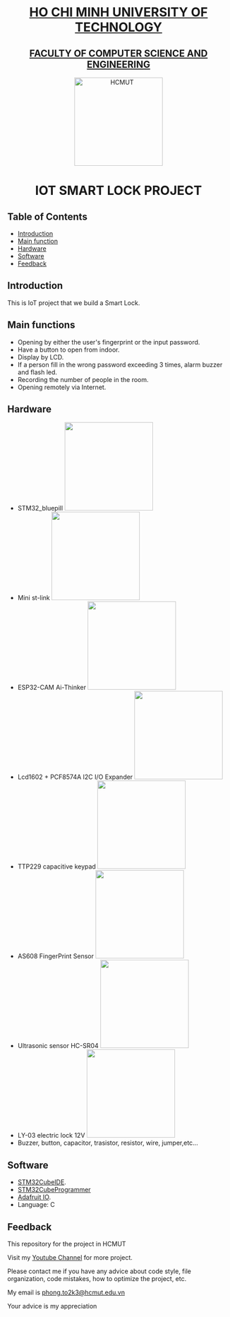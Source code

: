 <a href="https://hcmut.edu.vn/en">
  <h1 align="center"> HO CHI MINH UNIVERSITY OF TECHNOLOGY </h1>
</a>
<a href="https://cse.hcmut.edu.vn/">
  <h2 align="center"> FACULTY OF COMPUTER SCIENCE AND ENGINEERING </h2>
</a>
<p align="center">
  <a href="https://hcmut.edu.vn/en">
    <img alt="HCMUT" title="HCMUT" src="https://e-learning.hcmut.edu.vn/pluginfile.php/1/core_admin/logocompact/300x300/1685588876/logoBK.png" width="200">
  </a>
</p>


<!-- START doctoc generated TOC please keep comment here to allow auto update -->
<!-- DON'T EDIT THIS SECTION, INSTEAD RE-RUN doctoc TO UPDATE -->
  <h1 align="center"> IOT SMART LOCK PROJECT </h1>

## Table of Contents

- [Introduction](#introduction)
- [Main function](#mainfunction)
- [Hardware](#hardware)
- [Software](#software)
- [Feedback](#feedback)



<!-- END doctoc generated TOC please keep comment here to allow auto update -->

## Introduction
This is IoT project that we build a Smart Lock.

## Main functions
-  Opening by either the user's fingerprint or the input password.
-  Have a button to open from indoor.
-  Display by LCD.
-  If a person fill in the wrong password exceeding 3 times, alarm buzzer and flash led.
-  Recording the number of people in the room.
-  Opening remotely via Internet.

## Hardware
- STM32_bluepill
  <img src = "https://revspace.nl/images/thumb/d/d0/HTB1PemDJpXXXXXHXpXXq6xXFXXXM.jpg/525px-HTB1PemDJpXXXXXHXpXXq6xXFXXXM.jpg" width=200>
- Mini st-link
  <img src = "https://th.bing.com/th/id/R.88bef7492e86f3e24a900d5ffb52ebd5?rik=CJJ9Bo9uV29x0g&pid=ImgRaw&r=0" width=200>
- ESP32-CAM Ai-Thinker
  <img src = "https://th.bing.com/th/id/R.1031d45721d12f524c678ec41e03a88b?rik=qKGzvHyYwmnN9Q&pid=ImgRaw&r=0" width=200>
- Lcd1602 + PCF8574A I2C I/O Expander
  <img src = "https://th.bing.com/th/id/OIP.nBio-mZ9nwCBGAJPsgjmqwHaFj?pid=ImgDet&w=174&h=130&c=7&dpr=1.7" width=200>
- TTP229 capacitive keypad
  <img src = "https://www.circuits-diy.com/wp-content/uploads/2021/10/ttp229-16-channel-digital-capacitive-touch-keypad-module-datasheet.jpg" width=200>
- AS608 FingerPrint Sensor
  <img src = "https://www.electronicscomp.com/image/cache/catalog/as608-optical-fingerprint-sensor-fingerprint-module-400x400.jpg" width=200>
- Ultrasonic sensor HC-SR04
  <img src = "https://shop.sb-components.co.uk/cdn/shop/products/ultrasonic_720_660.png?v=1528312556&width=700" width=200>
- LY-03 electric lock 12V
  <img src = "https://www.chipskey.cc/bmz_cache/d/d348a21d6695845c8667300d35e10e91.image.420x420.jpg" width=200>
- Buzzer, button, capacitor, trasistor, resistor, wire, jumper,etc...
  
## Software
- [STM32CubeIDE](https://www.st.com/en/development-tools/stm32cubeide.html).
- [STM32CubeProgrammer](https://www.st.com/en/development-tools/stm32-programmers.html)
- [Adafruit IO](https://io.adafruit.com/).
- Language: C

## Feedback
This repository for the project in HCMUT

Visit my [Youtube Channel](https://www.youtube.com/watch?v=u_vqd9Ce-mY&t=19s) for more project.

Please contact me if you have any advice about code style, file organization, code mistakes, how to optimize the project, etc.

My email is phong.to2k3@hcmut.edu.vn

Your advice is my appreciation

